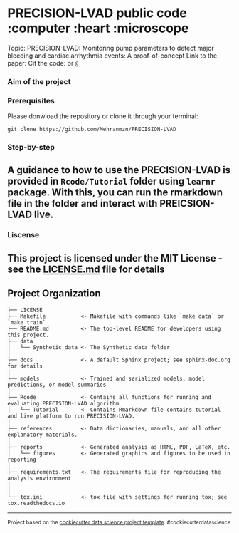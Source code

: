 PRECISION-LVAD public code :computer :heart :microscope
==============================
Topic: PRECISION-LVAD: Monitoring pump parameters to detect major bleeding and cardiac arrhythmia events: A proof-of-concept 
Link to the paper: <doi> 
Cit the code: <zenodo>
or
`@
`

### Aim of the project



### Prerequisites
Please donwload the repository or clone it through your terminal:

`git clone https://github.com/Mehranmzn/PRECISION-LVAD`


### Step-by-step
A guidance to how to use the PRECISION-LVAD is provided in `Rcode/Tutorial` folder
using `learnr` package. With this, you can run the rmarkdown file in the folder and interact 
with PREICSION-LVAD live. 
------------

### Liscense
This project is licensed under the MIT License - see the [LICENSE.md](https://opensource.org/license/mit/) 
file for details
------------


Project Organization
------------

    ├── LICENSE
    ├── Makefile           <- Makefile with commands like `make data` or `make train`
    ├── README.md          <- The top-level README for developers using this project.
    ├── data
    │   └── Synthetic data <- The Synthetic data folder
    │
    ├── docs               <- A default Sphinx project; see sphinx-doc.org for details
    │
    ├── models             <- Trained and serialized models, model predictions, or model summaries
    │
    ├── Rcode              <- Contains all functions for running and evaluating PRECISION-LVAD algorithm
    │   └── Tutorial       <- Contains Rmarkdown file contains tutorial and live platform to run PRECISION-LVAD.                         
    │
    ├── references         <- Data dictionaries, manuals, and all other explanatory materials.
    │
    ├── reports            <- Generated analysis as HTML, PDF, LaTeX, etc.
    │   └── figures        <- Generated graphics and figures to be used in reporting
    │
    ├── requirements.txt   <- The requirements file for reproducing the analysis environment
    │
    │
    └── tox.ini            <- tox file with settings for running tox; see tox.readthedocs.io


--------

<p><small>Project based on the <a target="_blank" href="https://drivendata.github.io/cookiecutter-data-science/">cookiecutter data science project template</a>. #cookiecutterdatascience</small></p>
